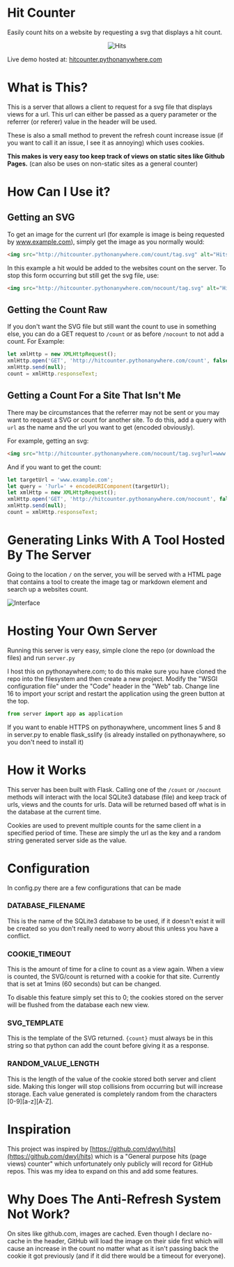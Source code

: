 # Hit Counter
Easily count hits on a website by requesting a svg that displays a hit count.

<div style="text-align: center">
    <img src="http://hitcounter.pythonanywhere.com/count/tag.svg?url=https%3A%2F%2Fgithub.com%2Fbrentvollebregt%2Fhit-counter" alt="Hits">
</div>

Live demo hosted at: [hitcounter.pythonanywhere.com](http://hitcounter.pythonanywhere.com/)

# What is This?
This is a server that allows a client to request for a svg file that displays views for a url. This url can either be passed as a query parameter or the referrer (or referer) value in the header will be used.

These is also a small method to prevent the refresh count increase issue (if you want to call it an issue, I see it as annoying) which uses cookies.

**This makes is very easy too keep track of views on static sites like Github Pages.** (can also be uses on non-static sites as a general counter)

# How Can I Use it?
## Getting an SVG
To get an image for the current url (for example is image is being requested by www.example.com), simply get the image as you normally would:

```html
<img src="http://hitcounter.pythonanywhere.com/count/tag.svg" alt="Hits">
```

In this example a hit would be added to the websites count on the server. To stop this form occurring but still get the svg file, use:

```html
<img src="http://hitcounter.pythonanywhere.com/nocount/tag.svg" alt="Hits">
```

## Getting the Count Raw
If you don't want the SVG file but still want the count to use in something else, you can do a GET request to ```/count``` or as before ```/nocount``` to not add a count. For Example:

```javascript
let xmlHttp = new XMLHttpRequest();
xmlHttp.open('GET', 'http://hitcounter.pythonanywhere.com/count', false);
xmlHttp.send(null);
count = xmlHttp.responseText;
```

## Getting a Count For a Site That Isn't Me
There may be circumstances that the referrer may not be sent or you may want to request a SVG or count for another site. To do this, add a query with ```url``` as the name and the url you want to get (encoded obviously).

For example, getting an svg:

```html
<img src="http://hitcounter.pythonanywhere.com/nocount/tag.svg?url=www.example.com" alt="Hits">
```

And if you want to get the count:

```javascript
let targetUrl = 'www.example.com';
let query = '?url=' + encodeURIComponent(targetUrl);
let xmlHttp = new XMLHttpRequest();
xmlHttp.open('GET', 'http://hitcounter.pythonanywhere.com/nocount', false);
xmlHttp.send(null);
count = xmlHttp.responseText;
```

# Generating Links With A Tool Hosted By The Server
Going to the location ```/``` on the server, you will be served with a HTML page that contains a tool to create the image tag or markdown element and search up a websites count.

![Interface](https://nitratine.net/images/hit-counter/interface.png)

# Hosting Your Own Server
Running this server is very easy, simple clone the repo (or download the files) and run ```server.py```

I host this on pythonaywhere.com; to do this make sure you have cloned the repo into the filesystem and then create a new project. Modify the "WSGI configuration file" under the "Code" header in the "Web" tab. Change line 16 to import your script and restart the application using the green button at the top.

```python
from server import app as application
```

If you want to enable HTTPS on pythonaywhere, uncomment lines 5 and 8 in server.py to enable flask_sslify (is already installed on pythonaywhere, so you don't need to install it)

# How it Works
This server has been built with Flask. Calling one of the ```/count``` or ```/nocount``` methods will interact with the local SQLite3 database (file) and keep track of urls, views and the counts for urls. Data will be returned based off what is in the database at the current time.

Cookies are used to prevent multiple counts for the same client in a specified period of time. These are simply the url as the key and a random string generated server side as the value.

# Configuration
In config.py there are a few configurations that can be made
### DATABASE_FILENAME
This is the name of the SQLite3 database to be used, if it doesn't exist it will be created so you don't really need to worry about this unless you have a conflict.

### COOKIE_TIMEOUT
This is the amount of time for a cline to count as a view again. When a view is counted, the SVG/count is returned with a cookie for that site. Currently that is set at 1mins (60 seconds) but can be changed.

To disable this feature simply set this to 0; the cookies stored on the server will be flushed from the database each new view.

### SVG_TEMPLATE
This is the template of the SVG returned. ```{count}``` must always be in this string so that python can add the count before giving it as a response.

### RANDOM_VALUE_LENGTH
This is the length of the value of the cookie stored both server and client side. Making this longer will stop collisions from occurring but will increase storage. Each value generated is completely random from the characters [0-9][a-z][A-Z].

# Inspiration
This project was inspired by [https://github.com/dwyl/hits](https://github.com/dwyl/hits) which is a "General purpose hits (page views) counter" which unfortunately only publicly will record for GitHub repos. This was my idea to expand on this and add some features.

# Why Does The Anti-Refresh System Not Work?
On sites like github.com, images are cached. Even though I declare no-cache in the header, GitHub will load the image on their side first which will cause an increase in the count no matter what as it isn't passing back the cookie it got previously (and if it did there would be a timeout for everyone).
